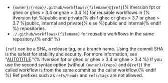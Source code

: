 - `{owner}/{repo}/.github/workflows/{filename}@{ref}`{% ifversion fpt or ghec or ghes > 3.4 or ghae > 3.4 %} for reusable workflows in {% ifversion fpt %}public and private{% elsif ghec or ghes > 3.7 or ghae > 3.7 %}public, internal and private{% else %}public and internal{% endif %} repositories.
- `./.github/workflows/{filename}` for reusable workflows in the same repository.{% endif %}

`{ref}` can be a SHA, a release tag, or a branch name. Using the commit SHA is the safest for stability and security. For more information, see "[AUTOTITLE](/actions/security-guides/security-hardening-for-github-actions#reusing-third-party-workflows)."{% ifversion fpt or ghec or ghes > 3.4 or ghae > 3.4 %} If you use the second syntax option (without `{owner}/{repo}` and `@{ref}`) the called workflow is from the same commit as the caller workflow.{% endif %} Ref prefixes such as `refs/heads` and `refs/tags` are not allowed.
